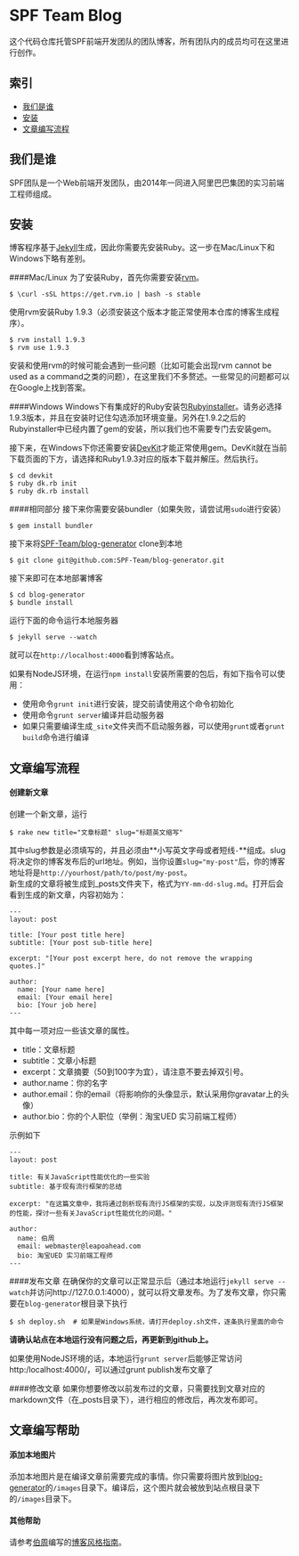 # SPF Team Blog
这个代码仓库托管SPF前端开发团队的团队博客，所有团队内的成员均可在这里进行创作。

## 索引

- [我们是谁](#我们是谁)
- [安装](#安装)
- [文章编写流程](#文章编写流程)

## 我们是谁
SPF团队是一个Web前端开发团队，由2014年一同进入阿里巴巴集团的实习前端工程师组成。

## 安装
博客程序基于[Jekyll](http://jekyllrb.com/)生成，因此你需要先安装Ruby。这一步在Mac/Linux下和Windows下略有差别。

####Mac/Linux
为了安装Ruby，首先你需要安装[rvm](https://rvm.io/)。

    $ \curl -sSL https://get.rvm.io | bash -s stable

使用rvm安装Ruby 1.9.3（必须安装这个版本才能正常使用本仓库的博客生成程序）。

    $ rvm install 1.9.3
    $ rvm use 1.9.3

安装和使用rvm的时候可能会遇到一些问题（比如可能会出现rvm cannot be used as a command之类的问题），在这里我们不多赘述。一些常见的问题都可以在Google上找到答案。


####Windows
Windows下有集成好的Ruby安装包[Rubyinstaller](http://rubyinstaller.org/downloads/)。请务必选择1.9.3版本，并且在安装时记住勾选添加环境变量。另外在1.9.2之后的Rubyinstaller中已经内置了gem的安装，所以我们也不需要专门去安装gem。

接下来，在Windows下你还需要安装[DevKit](http://rubyinstaller.org/downloads/)才能正常使用gem。DevKit就在当前下载页面的下方，请选择和Ruby1.9.3对应的版本下载并解压。然后执行。

    $ cd devkit
    $ ruby dk.rb init
    $ ruby dk.rb install

####相同部分
接下来你需要安装bundler（如果失败，请尝试用`sudo`进行安装）

    $ gem install bundler

接下来将[SPF-Team/blog-generator](https://github.com/SPF-Team/blog-generator) clone到本地

    $ git clone git@github.com:SPF-Team/blog-generator.git

接下来即可在本地部署博客
    
    $ cd blog-generator
    $ bundle install

运行下面的命令运行本地服务器

    $ jekyll serve --watch

就可以在`http://localhost:4000`看到博客站点。

如果有NodeJS环境，在运行`npm install`安装所需要的包后，有如下指令可以使用：
* 使用命令`grunt init`进行安装，提交前请使用这个命令初始化
* 使用命令`grunt server`编译并启动服务器
* 如果只需要编译生成`_site`文件夹而不启动服务器，可以使用`grunt`或者`grunt build`命令进行编译

## 文章编写流程

#### 创建新文章
创建一个新文章，运行

    $ rake new title="文章标题" slug="标题英文缩写"

其中slug参数是必须填写的，并且必须由**小写英文字母或者短线`-`**组成。slug将决定你的博客发布后的url地址。例如，当你设置`slug="my-post"`后，你的博客地址将是`http://yourhost/path/to/post/my-post`。  
新生成的文章将被生成到_posts文件夹下，格式为`YY-mm-dd-slug.md`。打开后会看到生成的新文章，内容初始为：

    ---
    layout: post

    title: [Your post title here]
    subtitle: [Your post sub-title here]

    excerpt: "[Your post excerpt here, do not remove the wrapping quotes.]"

    author:
      name: [Your name here]
      email: [Your email here]
      bio: [Your job here]
    ---

其中每一项对应一些该文章的属性。

- title：文章标题
- subtitle：文章小标题
- excerpt：文章摘要（50到100字为宜），请注意不要去掉双引号。
- author.name：你的名字
- author.email：你的email（将影响你的头像显示，默认采用你gravatar上的头像）
- author.bio：你的个人职位（举例：淘宝UED 实习前端工程师）

示例如下

    ---
    layout: post

    title: 有关JavaScript性能优化的一些实验
    subtitle: 基于现有流行框架的总结

    excerpt: "在这篇文章中，我将通过剖析现有流行JS框架的实现，以及评测现有流行JS框架的性能，探讨一些有关JavaScript性能优化的问题。"

    author:
      name: 伯周
      email: webmaster@leapoahead.com
      bio: 淘宝UED 实习前端工程师
    ---

####发布文章
在确保你的文章可以正常显示后（通过本地运行`jekyll serve --watch`并访问http://127.0.0.1:4000），就可以将文章发布。为了发布文章，你只需要在`blog-generator`根目录下执行

    $ sh deploy.sh  # 如果是Windows系统，请打开deploy.sh文件，逐条执行里面的命令

**请确认站点在本地运行没有问题之后，再更新到github上。**

如果使用NodeJS环境的话，本地运行`grunt server`后能够正常访问http:/localhost:4000/，可以通过grunt publish发布文章了

####修改文章
如果你想要修改以前发布过的文章，只需要找到文章对应的markdown文件（在_posts目录下），进行相应的修改后，再次发布即可。

## 文章编写帮助

#### 添加本地图片
添加本地图片是在编译文章前需要完成的事情。你只需要将图片放到[blog-generator](https://github.com/SPF-Team/blog-generator)的`/images`目录下。编译后，这个图片就会被放到站点根目录下的`/images`目录下。

#### 其他帮助
请参考[伯周](http://github.com/tjwudi)编写的[博客风格指南](http://spf-team.github.io/2014/05/09/spf-intro/)。

